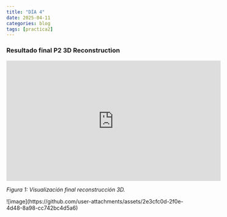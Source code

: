 ```yaml
---
title: "DÍA 4"
date: 2025-04-11
categories: blog
tags: [practica2]
---
```


### Resultado final P2 3D Reconstruction
<iframe width="560" height="315" src="https://youtu.be/_n2owitwYAY" frameborder="0" allowfullscreen></iframe>
<p><em>Figura 1: Visualización final reconstrucción 3D.</em></p>
![image](https://github.com/user-attachments/assets/2e3cfc0d-2f0e-4d48-8a98-cc742bc4d5a6)

